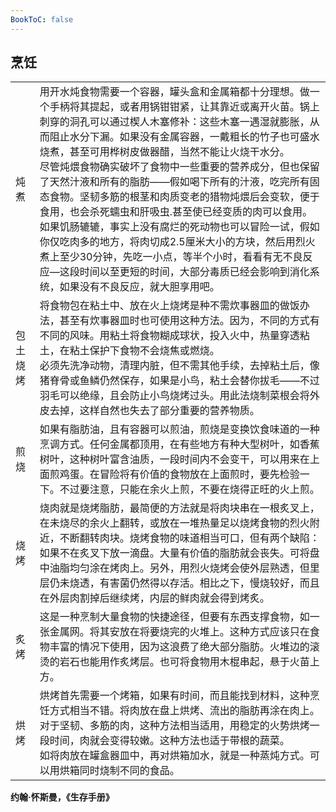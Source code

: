 ```yaml
---
BookToC: false
---
```

<style>
	th {
		display: none;
	}
</style>

## 烹饪

\-|\-
:-|:-
炖煮|用开水炖食物需要一个容器，罐头盒和金属箱都十分理想。做一个手柄将其提起，或者用锅钳钳紧，让其靠近或离开火苗。锅上刺穿的洞孔可以通过楔人木塞修补：这些木塞一遇湿就膨胀，从而阻止水分下漏。如果没有金属容器，一戴粗长的竹子也可盛水烧煮，甚至可用桦树皮做器醋，当然不能让火烧干水分。<br>尽管炖煨食物确实破坏了食物中一些重要的营养成分，但也保留了天然汁液和所有的脂肪——假如喝下所有的汁液，吃完所有固态食物。坚韧多筋的根茎和肉质变老的猎物炖煨后会变软，便于食用，也会杀死蠕虫和肝吸虫.甚至使已经变质的肉可以食用。<br>如果饥肠辘辘，事实上没有腐烂的死动物也可以冒险一试，假如你仅吃肉多的地方，将肉切成2.5厘米大小的方块，然后用烈火煮上至少30分钟，先吃一小点，等半个小时，看看有无不良反应—这段时间以至更短的时间，大部分毒质已经会影响到消化系统，如果没有不良反应，就大胆享用吧。
包土烧烤|将食物包在粘土中、放在火上烧烤是种不需炊事器皿的做饭办法，甚至有炊事器皿时也可使用这种方法。因为，不同的方式有不同的风味。用粘土将食物糊成球状，投入火中，热量穿透粘土，在粘土保护下食物不会烧焦或燃烧。<br>必须先洗净动物，清理内脏，但不需其他手续，去掉粘土后，像猪脊骨或鱼鳞仍然保存，如果是小鸟，粘土会替你拔毛——不过羽毛可以绝缘，且会防止小鸟烧烤过头。用此法烧制菜根会将外皮去掉，这样自然也失去了部分重要的营养物质。
煎烧|如果有脂肪油，且有容器可以煎油，煎烧是变换饮食味道的一种烹调方式。任何金属都顶用，在有些地方有种大型树叶，如香蕉树叶，这种树叶富含油质，一段时间内不会变干，可以用来在上面煎鸡蛋。在冒险将有价值的食物放在上面煎时，要先检验一下。不过要注意，只能在余火上煎，不要在烧得正旺的火上煎。
烧烤|烧肉就是烧烤脂肪，最简便的方法就是将肉块串在一根炙叉上，在未烧尽的余火上翻转，或放在一堆热量足以烧烤食物的烈火附近，不断翻转肉块。烧烤食物的味道相当可口，但有两个缺陷：如果不在炙叉下放一滴盘。大量有价值的脂肪就会丧失。可将盘中油脂均匀涂在烤肉上。另外，用烈火烧烤会使外层熟透，但里层仍未烧透，有害菌仍然得以存活。相比之下，慢烧较好，而且在外层肉割掉后继续烤，内层的鲜肉就会得到烤炙。
炙烤|这是一种烹制大量食物的快捷途径，但要有东西支撑食物，如一张金属网。将其安放在将要烧完的火堆上。这种方式应该只在食物丰富的情况下使用，因为这浪费了绝大部分脂肪。火堆边的滚烫的岩石也能用作炙烤层。也可将食物用木棍串起，悬于火苗上方。
烘烤|烘烤首先需要一个烤箱，如果有时间，而且能找到材料，这种烹饪方式相当不错。将肉放在盘上烘烤、流出的脂肪再涂在肉上。对于坚韧、多筋的肉，这种方法相当适用，用稳定的火势烘烤一段时间，肉就会变得较嫩。这种方法也适于带根的蔬菜。<br>如将肉放在罐盒器皿中，再对烘箱加水，就是一种蒸炖方式。可以用烘箱同时烧制不同的食品。

**约翰·怀斯曼，《生存手册》**